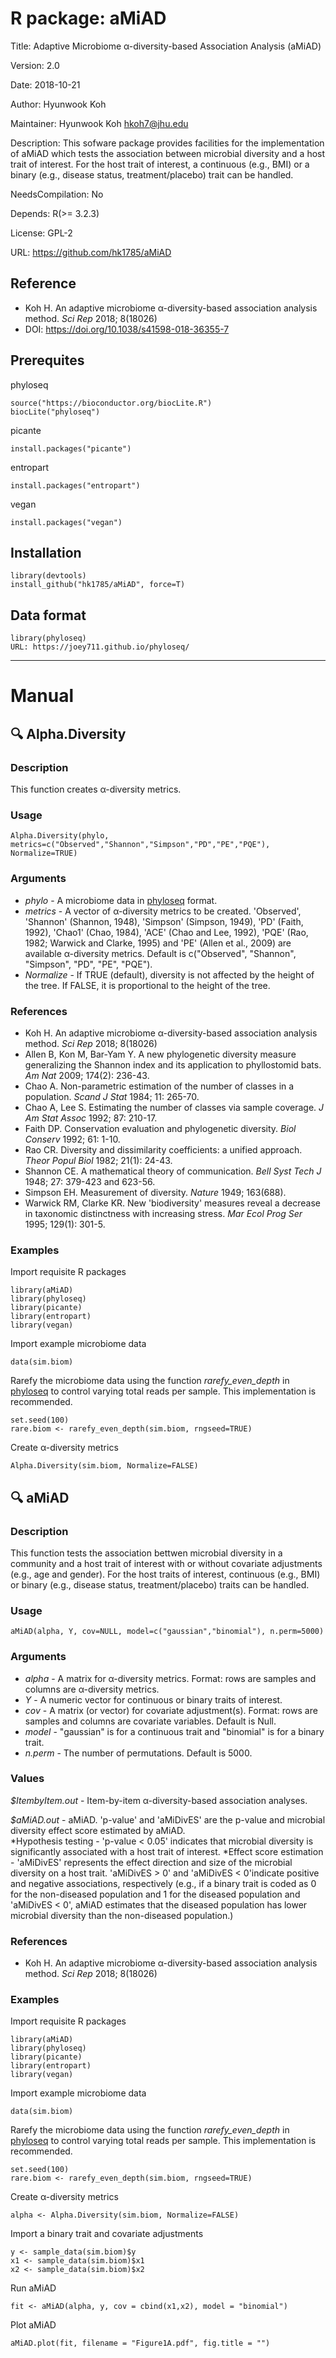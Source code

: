 # R package: aMiAD

Title: Adaptive Microbiome α-diversity-based Association Analysis (aMiAD)

Version: 2.0

Date: 2018-10-21

Author: Hyunwook Koh

Maintainer: Hyunwook Koh <hkoh7@jhu.edu>

Description: This sofware package provides facilities for the implementation of aMiAD which tests the association between microbial diversity and a host trait of interest. For the host trait of interest, a continuous (e.g., BMI) or a binary (e.g., disease status, treatment/placebo) trait can be handled.

NeedsCompilation: No

Depends: R(>= 3.2.3)

License: GPL-2

URL: https://github.com/hk1785/aMiAD

## Reference

* Koh H. An adaptive microbiome α-diversity-based association analysis method. _Sci Rep_ 2018; 8(18026) 
* DOI: https://doi.org/10.1038/s41598-018-36355-7

## Prerequites

phyloseq
```
source("https://bioconductor.org/biocLite.R")
biocLite("phyloseq")
```
picante
```
install.packages("picante")
```
entropart
```
install.packages("entropart")
```
vegan
```
install.packages("vegan")
```

## Installation

```
library(devtools)
install_github("hk1785/aMiAD", force=T)
```

## Data format

```
library(phyloseq)
URL: https://joey711.github.io/phyloseq/
```

----------------------------------------------------------------------------------------------------------------------------------------

# Manual


## :mag: Alpha.Diversity

### Description
This function creates α-diversity metrics.

### Usage
```
Alpha.Diversity(phylo, metrics=c("Observed","Shannon","Simpson","PD","PE","PQE"), Normalize=TRUE)
```

### Arguments
* _phylo_ - A microbiome data in [phyloseq](https://joey711.github.io/phyloseq/) format.
* _metrics_ - A vector of α-diversity metrics to be created. 'Observed', 'Shannon' (Shannon, 1948), 'Simpson' (Simpson, 1949), 'PD' (Faith, 1992), 'Chao1' (Chao, 1984), 'ACE' (Chao and Lee, 1992), 'PQE' (Rao, 1982; Warwick and Clarke, 1995) and 'PE' (Allen et al., 2009) are available α-diversity metrics. Default is c("Observed", "Shannon", "Simpson", "PD", "PE", "PQE").
* _Normalize_ - If TRUE (default), diversity is not affected by the height of the tree. If FALSE, it is proportional to the height of the tree.
 
### References

* Koh H. An adaptive microbiome α-diversity-based association analysis method. _Sci Rep_ 2018; 8(18026) 
* Allen B, Kon M, Bar-Yam Y. A new phylogenetic diversity measure generalizing the Shannon index and its application to phyllostomid bats. _Am Nat_ 2009; 174(2): 236-43.
* Chao A. Non-parametric estimation of the number of classes in a population. _Scand J Stat_ 1984; 11: 265-70.
* Chao A, Lee S. Estimating the number of classes via sample coverage. _J Am Stat Assoc_ 1992; 87: 210-17.
* Faith DP. Conservation evaluation and phylogenetic diversity. _Biol Conserv_ 1992; 61: 1-10.
* Rao CR. Diversity and dissimilarity coefficients: a unified approach. _Theor Popul Biol_ 1982; 21(1): 24-43.
* Shannon CE. A mathematical theory of communication. _Bell Syst Tech J_ 1948; 27: 379-423 and 623-56.
* Simpson EH. Measurement of diversity. _Nature_ 1949; 163(688).
* Warwick RM, Clarke KR. New 'biodiversity' measures reveal a decrease in taxonomic distinctness with increasing stress. _Mar Ecol Prog Ser_ 1995; 129(1): 301-5.

### Examples
Import requisite R packages
```
library(aMiAD)
library(phyloseq)
library(picante)
library(entropart)
library(vegan)
```
Import example microbiome data
```
data(sim.biom)
```
Rarefy the microbiome data using the function _rarefy_even_depth_ in [phyloseq](https://joey711.github.io/phyloseq/) to control varying total reads per sample. This implementation is recommended.
```
set.seed(100)
rare.biom <- rarefy_even_depth(sim.biom, rngseed=TRUE)
```
Create α-diversity metrics 
```
Alpha.Diversity(sim.biom, Normalize=FALSE)
```


## :mag: aMiAD

### Description
This function tests the association bettwen microbial diversity in a community and a host trait of interest with or without covariate adjustments (e.g., age and gender). For the host traits of interest, continuous (e.g., BMI) or binary (e.g., disease status, treatment/placebo) traits can be handled.

### Usage
```
aMiAD(alpha, Y, cov=NULL, model=c("gaussian","binomial"), n.perm=5000)
```

### Arguments
* _alpha_ - A matrix for α-diversity metrics. Format: rows are samples and columns are α-diversity metrics.
* _Y_ - A numeric vector for continuous or binary traits of interest.
* _cov_ - A matrix (or vector) for covariate adjustment(s). Format: rows are samples and columns are covariate variables. Default is Null.
* _model_ - "gaussian" is for a continuous trait and "binomial" is for a binary trait.
* _n.perm_ - The number of permutations. Default is 5000.

### Values
_$ItembyItem.out_ - Item-by-item α-diversity-based association analyses. 

_$aMiAD.out_ - aMiAD. 'p-value' and 'aMiDivES' are the p-value and microbial diversity effect score estimated by aMiAD.  
*Hypothesis testing - 'p-value < 0.05' indicates that microbial diversity is significantly associated with a host trait of interest.
*Effect score estimation - 'aMiDivES' represents the effect direction and size of the microbial diversity on a host trait. 'aMiDivES > 0' and 'aMiDivES < 0'indicate positive and negative associations, respectively (e.g., if a binary trait is coded as 0 for the non-diseased population and 1 for the diseased population and 'aMiDivES < 0', aMiAD estimates that the diseased population has lower microbial diversity than the non-diseased population.)

### References
* Koh H. An adaptive microbiome α-diversity-based association analysis method. _Sci Rep_ 2018; 8(18026) 

### Examples
Import requisite R packages
```
library(aMiAD)
library(phyloseq)
library(picante)
library(entropart)
library(vegan)
```
Import example microbiome data
```
data(sim.biom)
```
Rarefy the microbiome data using the function _rarefy_even_depth_ in [phyloseq](https://joey711.github.io/phyloseq/) to control varying total reads per sample. This implementation is recommended.
```
set.seed(100)
rare.biom <- rarefy_even_depth(sim.biom, rngseed=TRUE)
```
Create α-diversity metrics 
```
alpha <- Alpha.Diversity(sim.biom, Normalize=FALSE)
```
Import a binary trait and covariate adjustments
```
y <- sample_data(sim.biom)$y
x1 <- sample_data(sim.biom)$x1
x2 <- sample_data(sim.biom)$x2
```
Run aMiAD
```
fit <- aMiAD(alpha, y, cov = cbind(x1,x2), model = "binomial")
```
Plot aMiAD
```
aMiAD.plot(fit, filename = "Figure1A.pdf", fig.title = "")
```
